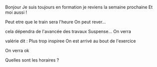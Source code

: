 Bonjour
Je suis toujours en formation
je reviens la semaine prochaine
Et moi aussi !

Peut etre que le train sera l'heure
On peut rever...

cela dépendra de l'avancée des travaux
Suspense...
On verra

valérie dit : Plus trop inspiree
On est arrivé au bout de l'exercice

On verra
ok

Quelles sont les horaires ?


